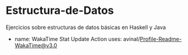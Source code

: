 # Estructura-de-Datos
Ejercicios sobre estructuras de datos básicas en Haskell y Java
- name: WakaTime Stat Update Action
  uses: avinal/Profile-Readme-WakaTime@v3.0
